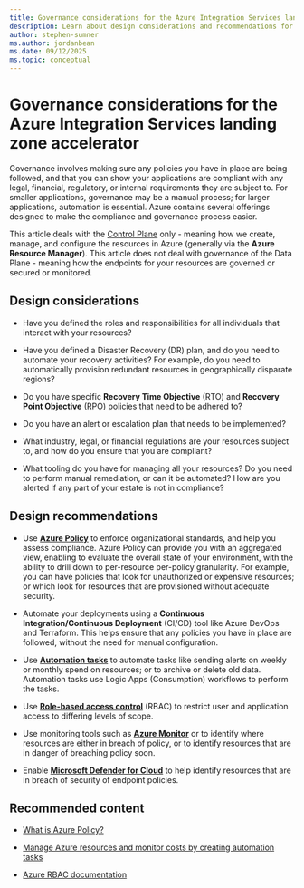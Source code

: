 ```yaml
---
title: Governance considerations for the Azure Integration Services landing zone accelerator
description: Learn about design considerations and recommendations for governance in the Azure Integration Services landing zone accelerator.
author: stephen-sumner
ms.author: jordanbean
ms.date: 09/12/2025
ms.topic: conceptual
---
```

# Governance considerations for the Azure Integration Services landing zone accelerator

Governance involves making sure any policies you have in place are being followed, and that you can show your applications are compliant with any legal, financial, regulatory, or internal requirements they are subject to. For smaller applications, governance may be a manual process; for larger applications, automation is essential. Azure contains several offerings designed to make the compliance and governance process easier.

This article deals with the [Control Plane](/azure/azure-resource-manager/management/control-plane-and-data-plane) only - meaning how we create, manage, and configure the resources in Azure (generally via the **Azure Resource Manager**). This article does not deal with governance of the Data Plane - meaning how the endpoints for your resources are governed or secured or monitored.

## Design considerations

- Have you defined the roles and responsibilities for all individuals that interact with your resources?

- Have you defined a Disaster Recovery (DR) plan, and do you need to automate your recovery activities? For example, do you need to automatically provision redundant resources in geographically disparate regions?

- Do you have specific **Recovery Time Objective** (RTO) and **Recovery Point Objective** (RPO) policies that need to be adhered to?

- Do you have an alert or escalation plan that needs to be implemented?

- What industry, legal, or financial regulations are your resources subject to, and how do you ensure that you are compliant?

- What tooling do you have for managing all your resources? Do you need to perform manual remediation, or can it be automated? How are you alerted if any part of your estate is not in compliance?

## Design recommendations

- Use **[Azure Policy](/azure/governance/policy/overview)** to enforce organizational standards, and help you assess compliance. Azure Policy can provide you with an aggregated view, enabling to evaluate the overall state of your environment, with the ability to drill down to per-resource per-policy granularity. For example, you can have policies that look for unauthorized or expensive resources; or which look for resources that are provisioned without adequate  security.

- Automate your deployments using a **Continuous Integration/Continuous Deployment** (CI/CD) tool like Azure DevOps and Terraform. This helps ensure that any policies you have in place are followed, without the need for manual configuration.

- Use **[Automation tasks](/azure/logic-apps/create-automation-tasks-azure-resources)** to automate tasks like sending alerts on weekly or monthly spend on resources; or to archive or delete old data. Automation tasks use Logic Apps (Consumption) workflows to perform the tasks.

- Use **[Role-based access control](/azure/role-based-access-control/overview)** (RBAC) to restrict user and application access to differing levels of scope.

- Use monitoring tools such as **[Azure Monitor](/azure/azure-monitor/overview)** or to identify where resources are either in breach of policy, or to identify resources that are in danger of breaching policy soon.

- Enable **[Microsoft Defender for Cloud](/azure/defender-for-cloud/defender-for-cloud-introduction)** to help identify resources that are in breach of security of endpoint policies.

## Recommended content

- [What is Azure Policy?](/azure/governance/policy/overview)

- [Manage Azure resources and monitor costs by creating automation tasks](/azure/logic-apps/create-automation-tasks-azure-resources)

- [Azure RBAC documentation](/azure/role-based-access-control/)
